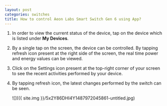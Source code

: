 ```yaml
---
layout: post
categories: switches
title: How to control Aeon Labs Smart Switch Gen 6 using App?
---
```


1. In order to view the current status of the device, tap on the device which is listed under **My Devices**.

2. By a single tap on the screen, the device can be controlled. By tapping refresh icon present at the right side of the screen, the real time power and energy values can be viewed.

3. Click on the Settings icon present at the top-right corner of your screen to see the recent activities performed by your device.

4. By tapping refresh icon, the latest changes performed by the switch can be seen.

    ![]({{ site.img }}/5x2Y86DHI4Y1487972045861-untitled.jpg)